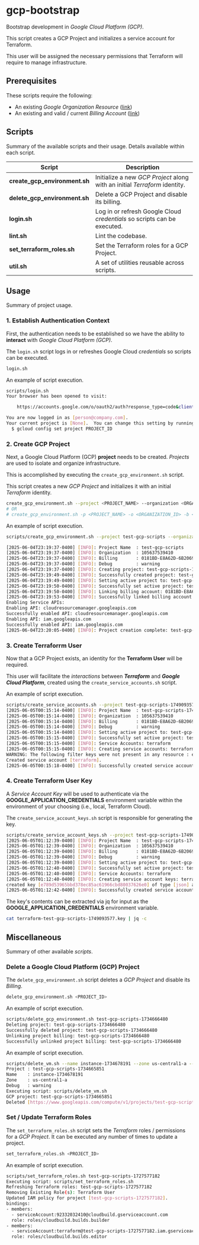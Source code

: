 # gcp-bootstrap

Bootstrap development in *Google Cloud Platform (GCP)*.

This script creates a GCP Project and initializes a service account for Terraform.

This user will be assigned the necessary permissions that Terraform will require to manage infrastructure.

## Prerequisites

These scripts require the following:

- An existing *Google Organization Resource* ([link](https://cloud.google.com/resource-manager/docs/creating-managing-organization))
- An existing and valid / current *Billing Account*  ([link](https://cloud.google.com/billing/docs/how-to/create-billing-account))

## Scripts

Summary of the available scripts and their usage. Details available within each script.

| Script      | Description |
| ----------- | ----------- |
| **create_gcp_environment.sh** | Initialize a new *GCP Project* along with an initial *Terraform* identity. |
| **delete_gcp_environment.sh** | Delete a GCP Project and disable its billing. |
| **login.sh** | Log in or refresh Google Cloud *credentials* so scripts can be executed. |
| **lint.sh** | Lint the codebase. |
| **set_terraform_roles.sh** | Set the Terraform roles for a GCP Project. |
| **util.sh** | A set of utilities reusable across scripts. |

## Usage

Summary of project usage.


### 1. Establish Authentication Context

First, the authentication needs to be established so we have the ability to **interact** with *Google Cloud Platform (GCP)*.

The `login.sh` script logs in or refreshes Google Cloud *credentials* so scripts can be executed.

```sh
login.sh
```

An example of script execution.

```sh
scripts/login.sh 
Your browser has been opened to visit:

    https://accounts.google.com/o/oauth2/auth?response_type=code&client_id=32555940559.apps.googleusercontent.com ...

You are now logged in as [person@company.com].
Your current project is [None].  You can change this setting by running:
  $ gcloud config set project PROJECT_ID
```

### 2. Create GCP Project

Next, a Google Cloud Platform (GCP) **project** needs to be created. *Projects* are used to isolate and organize infrastructure.

This is accomplished by executing the `create_gcp_environment.sh` script.

This script creates a new *GCP Project* and initializes it with an initial *Terraform* identity. 

```sh
create_gcp_environment.sh --project <PROJECT_NAME> --organization <ORGANIZATION_ID> --billing <BILLING_ACCOUNT_ID>
# OR
# create_gcp_environment.sh -p <PROJECT_NAME> -o <ORGANIZATION_ID> -b <BILLING_ACCOUNT_ID>
```

An example of script execution.

```sh
scripts/create_gcp_environment.sh --project test-gcp-scripts --organization $ORGANIZATION_ID --billing $BILLING_ACCOUNT

[2025-06-04T23:19:37-0400] [INFO]: Project Name  : test-gcp-scripts
[2025-06-04T23:19:37-0400] [INFO]: Organization  : 105637539410
[2025-06-04T23:19:37-0400] [INFO]: Billing       : 0181BD-E8A62D-6B2069
[2025-06-04T23:19:37-0400] [INFO]: Debug         : warning
[2025-06-04T23:19:37-0400] [INFO]: Creating project: test-gcp-scripts-1749093577
[2025-06-04T23:19:49-0400] [INFO]: Successfully created project: test-gcp-scripts-1749093577
[2025-06-04T23:19:49-0400] [INFO]: Setting active project to: test-gcp-scripts-1749093577
[2025-06-04T23:19:50-0400] [INFO]: Successfully set active project: test-gcp-scripts-1749093577
[2025-06-04T23:19:50-0400] [INFO]: Linking billing account: 0181BD-E8A62D-6B2069
[2025-06-04T23:19:53-0400] [INFO]: Successfully linked billing account: 0181BD-E8A62D-6B2069
Enabling Service APIs: 
Enabling API: cloudresourcemanager.googleapis.com
Successfully enabled API: cloudresourcemanager.googleapis.com
Enabling API: iam.googleapis.com
Successfully enabled API: iam.googleapis.com
[2025-06-04T23:20:05-0400] [INFO]: Project creation complete: test-gcp-scripts
```

### 3. Create Terraforrm User

Now that a GCP Project exists, an identity for the **Terraform User** will be required.

This user will facilitate the *interactions* between ***Terraform*** and ***Google Cloud Platform***, created using the `create_service_accounts.sh` script.

An example of script execution.

```sh
scripts/create_service_accounts.sh --project test-gcp-scripts-1749093577 --organization $ORGANIZATION_ID --billing $BILLING_ACCOUNT
[2025-06-05T00:15:14-0400] [INFO]: Project Name  : test-gcp-scripts-1749093577
[2025-06-05T00:15:14-0400] [INFO]: Organization  : 105637539410
[2025-06-05T00:15:14-0400] [INFO]: Billing       : 0181BD-E8A62D-6B2069
[2025-06-05T00:15:14-0400] [INFO]: Debug         : warning
[2025-06-05T00:15:14-0400] [INFO]: Setting active project to: test-gcp-scripts-1749093577
[2025-06-05T00:15:15-0400] [INFO]: Successfully set active project: test-gcp-scripts-1749093577
[2025-06-05T00:15:15-0400] [INFO]: Service Accounts: terraform
[2025-06-05T00:15:15-0400] [INFO]: Creating service accounts: terraform-test-gcp-scripts-1749093577.key
WARNING: The following filter keys were not present in any resource : email
Created service account [terraform].
[2025-06-05T00:15:18-0400] [INFO]: Successfully created service account: terraform
```

### 4. Create Terraform User Key

A *Service Account Key* will be used to authenticate via the **GOOGLE_APPLICATION_CREDENTIALS** environment variable within the environment of your choosing (i.e., local, Terraform Cloud).

The `create_service_account_keys.sh` script is responsible for generating the key.
 
```sh
scripts/create_service_account_keys.sh --project test-gcp-scripts-1749093577 --organization $ORGANIZATION_ID --billing $BILLING_ACCOUNT
[2025-06-05T01:12:39-0400] [INFO]: Project Name  : test-gcp-scripts-1749093577
[2025-06-05T01:12:39-0400] [INFO]: Organization  : 105637539410
[2025-06-05T01:12:39-0400] [INFO]: Billing       : 0181BD-E8A62D-6B2069
[2025-06-05T01:12:39-0400] [INFO]: Debug         : warning
[2025-06-05T01:12:39-0400] [INFO]: Setting active project to: test-gcp-scripts-1749093577
[2025-06-05T01:12:40-0400] [INFO]: Successfully set active project: test-gcp-scripts-1749093577
[2025-06-05T01:12:40-0400] [INFO]: Service Accounts: terraform
[2025-06-05T01:12:40-0400] [INFO]: Creating service account keys: terraform-test-gcp-scripts-1749093577.key
created key [e789d53965bbd378ec85ac61966cbd80037626e0] of type [json] as [terraform-test-gcp-scripts-1749093577.key] for [terraform@test-gcp-scripts-1749093577.iam.gserviceaccount.com]
[2025-06-05T01:12:42-0400] [INFO]: Successfully created service account key: terraform
```

The key's contents can be extracted via jq for input as the **GOOGLE_APPLICATION_CREDENTIALS** environment variable.

```sh
cat terraform-test-gcp-scripts-1749093577.key | jq -c
```

## Miscellaneous

Summary of other available *scripts*.

### Delete a Google Cloud Platform (GCP) Project

The `delete_gcp_environment.sh` script deletes a *GCP Project* and disable its *Billing*.

```sh
delete_gcp_environment.sh <PROJECT_ID>
```

An example of script execution.

```sh
scripts/delete_gcp_environment.sh test-gcp-scripts-1734666480
Deleting project: test-gcp-scripts-1734666480
Successfully deleted project: test-gcp-scripts-1734666480
Unlinking project billing: test-gcp-scripts-1734666480
Successfully unlinked project billing: test-gcp-scripts-1734666480
```

An example of script execution.

```sh
scripts/delete_vm.sh --name instance-1734678191 --zone us-central1-a --project test-gcp-scripts-1734665851
Project : test-gcp-scripts-1734665851
Name    : instance-1734678191
Zone    : us-central1-a
Debug   : warning
Executing script: scripts/delete_vm.sh
GCP project: test-gcp-scripts-1734665851
Deleted [https://www.googleapis.com/compute/v1/projects/test-gcp-scripts-1734665851/zones/us-central1-a/instances/instance-1734678191].
```

### Set / Update Terraform Roles

The `set_terraform_roles.sh` script sets the *Terraform* roles / permissions for a *GCP Project*. It can be executed any number of times to update a project.

```sh
set_terraform_roles.sh <PROJECT_ID>
```

An example of script execution.

```sh
scripts/set_terraform_roles.sh test-gcp-scripts-1727577182
Executing script: scripts/set_terraform_roles.sh
Refreshing Terraform roles: test-gcp-scripts-1727577182
Removing Existing Role(s): Terraform User
Updated IAM policy for project [test-gcp-scripts-1727577182].
bindings:
- members:
  - serviceAccount:92332032410@cloudbuild.gserviceaccount.com
  role: roles/cloudbuild.builds.builder
- members:
  - serviceAccount:terraform@test-gcp-scripts-1727577182.iam.gserviceaccount.com
  role: roles/cloudbuild.builds.editor
```